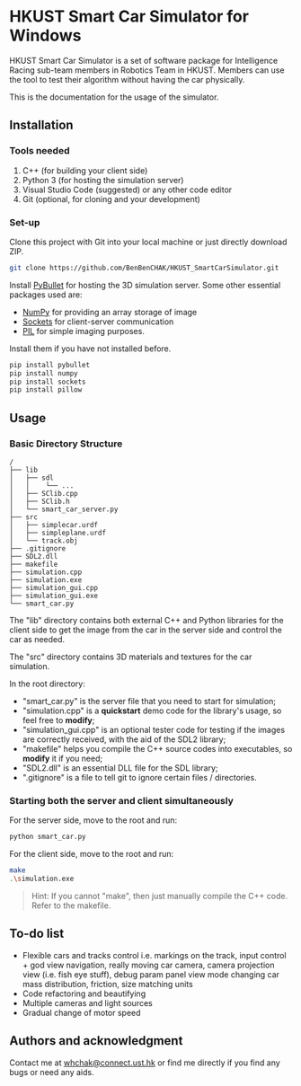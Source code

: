 # HKUST Smart Car Simulator for **Windows**

HKUST Smart Car Simulator is a set of software package for Intelligence Racing sub-team members in Robotics Team in HKUST. Members can use the tool to test their algorithm without having the car physically.

This is the documentation for the usage of the simulator.

## Installation

### Tools needed

1. C++ (for building your client side)
2. Python 3 (for hosting the simulation server)
3. Visual Studio Code (suggested) or any other code editor
4. Git (optional, for cloning and your development)

### Set-up

Clone this project with Git into your local machine or just directly download ZIP.

```bash
git clone https://github.com/BenBenCHAK/HKUST_SmartCarSimulator.git
```

Install [PyBullet](https://pybullet.org/wordpress/) for hosting the 3D simulation server. Some other essential packages used are:
- [NumPy](https://numpy.org/install/) for providing an array storage of image
- [Sockets](https://pypi.org/project/sockets/) for client-server communication
- [PIL](https://pypi.org/project/Pillow/) for simple imaging purposes.

Install them if you have not installed before.

```bash
pip install pybullet
pip install numpy
pip install sockets
pip install pillow
```

## Usage

### Basic Directory Structure

```
/
├── lib
│   ├── sdl
│   │    └── ...
│   ├── SClib.cpp
│   ├── SClib.h
│   └── smart_car_server.py
├── src
│   ├── simplecar.urdf
│   ├── simpleplane.urdf
│   └── track.obj
├── .gitignore
├── SDL2.dll
├── makefile
├── simulation.cpp
├── simulation.exe
├── simulation_gui.cpp
├── simulation_gui.exe
└── smart_car.py
```

The "lib" directory contains both external C++ and Python libraries for the client side to get the image from the car in the server side and control the car as needed.

The "src" directory contains 3D materials and textures for the car simulation.

In the root directory:
- "smart_car.py" is the server file that you need to start for simulation;
- "simulation.cpp" is a **quickstart** demo code for the library's usage, so feel free to **modify**;
- "simulation_gui.cpp" is an optional tester code for testing if the images are correctly received, with the aid of the SDL2 library;
- "makefile" helps you compile the C++ source codes into executables, so **modify** it if you need;
- "SDL2.dll" is an essential DLL file for the SDL library;
- ".gitignore" is a file to tell git to ignore certain files / directories.

### Starting both the server and client simultaneously

For the server side, move to the root and run:
```bash
python smart_car.py
```

For the client side, move to the root and run:
```bash
make
.\simulation.exe
```

> Hint: If you cannot "make", then just manually compile the C++ code. Refer to the makefile.

## To-do list 
- Flexible cars and tracks control
i.e. markings on the track, input control + god view navigation, really moving car camera, camera projection view (i.e. fish eye stuff), debug param panel view mode changing
car mass distribution, friction, size matching units
- Code refactoring and beautifying
- Multiple cameras and light sources
- Gradual change of motor speed

<!-- ## Contributing
Pull requests are welcome. For major changes, please open an issue first to discuss what you would like to change. -->

## Authors and acknowledgment
Contact me at <whchak@connect.ust.hk> or find me directly if you find any bugs or need any aids.

<!-- 
## License
[MIT](https://choosealicense.com/licenses/mit/) -->
